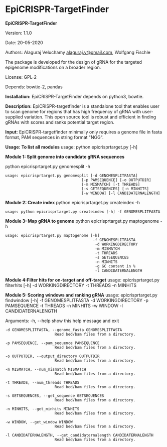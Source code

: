 # EpiCRISPR-TargetFinder
**EpiCRISPR-TargetFinder**

Version: 1.1.0

Date: 20-05-2020

Authors: Alaguraj Veluchamy alaguraj.v@gmail.com, Wolfgang Fischle


The package is developed for the design of gRNA for the targeted epigenome modifications on a broader region.

License: GPL-2

Depends: bowtie-2, pandas

**Installation:**
EpiCRISPR-TargetFinder depends on python3, bowtie. 

**Description:**
EpiCRISPR-targetfinder is a standalone tool that  enables user to scan genome for regions that has high frequency of gRNA with user-supplied variation. This open source tool is robust and efficient in finding gRNAs with scores and ranks potential target region. 

**Input:**
EpiCRISPR-targetfinder minimally only requires a genome file in fasta format, PAM sequences in string format "NGG".

**Usage: To list all modules**
usage: python epicrisprtarget.py [-h] 

**Module 1: Split genome into candidate gRNA sequences**

python epicrisprtarget.py genomesplit -h

    usage: epicrisprtarget.py genomesplit [-d GENOMESPLITFASTA]
                                      [-p PAMSEQUENCE] [-o OUTPUTDIR]                                      
                                      [-m MISMATCH] [-t THREADS]                                      
                                      [-s GETSEQUENCES] [-n MINHITS]                                   
                                      [-w WINDOW] [-l CANDIDATERNALENGTH]

**Module 2: Create index**
python epicrisprtarget.py createindex -h

    usage: python epicrisprtarget.py createindex [-h] -f GENOMESPLITFASTA

**Module 3: Map gRNA to genome**
python epicrisprtarget.py maptogenome -h
    
    usage: epicrisprtarget.py maptogenome [-h] 
                                           -f GENOMESPLITFASTA
                                            -d WORKINGDIRECTORY 
                                            -m MISMATCH 
                                            -t THREADS
                                            -s GETSEQUENCES 
                                            -n MINHITS 
                                            -g GC content in %
                                            -l CANDIDATERNALENGTH
                                       
**Module 4:Filter hits for on-target and off-target**
usage: epicrisprtarget.py filterhits [-h]
                                      -d WORKINGDIRECTORY 
                                      -t THREADS 
                                      -n MINHITS

**Module 5: Scoring windows and ranking gRNA**
usage: epicrisprtarget.py findwindow [-h] 
                                      -f GENOMESPLITFASTA 
                                      -d WORKINGDIRECTORY 
                                      -p PAMSEQUENCE 
                                      -t THREADS 
                                      -n MINHITS 
                                      -w WINDOW 
                                      -l CANDIDATERNALENGTH

Arguments:
    -h, --help            show this help message and exit

    -d GENOMESPLITFASTA, --genome_fasta GENOMESPLITFASTA
                          Read bed/bam files from a directory.

    -p PAMSEQUENCE, --pam_sequence PAMSEQUENCE
                          Read bed/bam files from a directory.

    -o OUTPUTDIR, --output_directory OUTPUTDIR
                          Read bed/bam files from a directory.

    -m MISMATCH, --num_mismatch MISMATCH
                          Read bed/bam files from a directory.

    -t THREADS, --num_threads THREADS
                          Read bed/bam files from a directory.

    -s GETSEQUENCES, --get_sequence GETSEQUENCES
                          Read bed/bam files from a directory.

    -n MINHITS, --get_minhits MINHITS
                          Read bed/bam files from a directory.

    -w WINDOW, --get_window WINDOW
                          Read bed/bam files from a directory.

    -l CANDIDATERNALENGTH, --get_candidaternalength CANDIDATERNALENGTH
                          Read bed/bam files from a directory.


